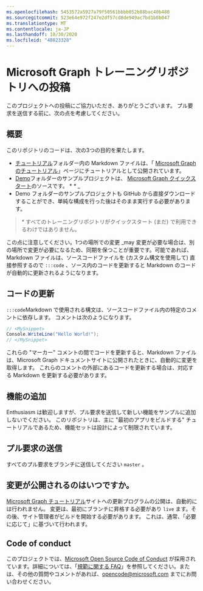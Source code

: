 ```yaml
---
ms.openlocfilehash: 5453572a5927a79f50561bbbb052b88bac40b480
ms.sourcegitcommit: 523e64e972f247e2df57cd8de949ac7bd1b8b047
ms.translationtype: MT
ms.contentlocale: ja-JP
ms.lasthandoff: 10/30/2020
ms.locfileid: "48823328"
---
```

# <a name="contributing-to-microsoft-graph-training-repositories"></a>Microsoft Graph トレーニングリポジトリへの投稿

このプロジェクトへの投稿にご協力いただき、ありがとうございます。 プル要求を送信する前に、次の点を考慮してください。

## <a name="overview"></a>概要

このリポジトリのコードは、次の3つの目的を果たします。

- [チュートリアル](/tutorial)フォルダー内の Markdown ファイルは、「 [Microsoft Graph のチュートリアル](https://docs.microsoft.com/graph/tutorials)」ページにチュートリアルとして公開されています。
- [Demo](/demo)フォルダーのサンプルプロジェクトは、 [Microsoft Graph クイックスタート](https://developer.microsoft.com/graph/quick-start)のソースです。 * *\** _
- Demo フォルダーのサンプルプロジェクトも GitHub から直接ダウンロードすることができ、単純な構成を行った後はそのまま実行する必要があります。

> _*\**_ すべてのトレーニングリポジトリがクイックスタート (まだ) で利用できるわけではありません。

この点に注意してください。1つの場所での変更 _may 変更が必要な場合は、別の場所で変更が必要になるため、同期を保つことが重要です。可能であれば、Markdown ファイルは、ソースコードファイルを (カスタム構文を使用して) 直接参照するので `:::code` 、ソース内のコードを更新すると Markdown のコードが自動的に更新されるようになります。

## <a name="updating-code"></a>コードの更新

`:::code`Markdown で使用される構文は、ソースコードファイル内の特定のコメントに依存します。 コメントは次のようになります。

```csharp
// <MySnippet>
Console.WriteLine("Hello World!");
// </MySnippet>
```

これらの "マーカー" コメントの間でコードを更新すると、Markdown ファイルは、Microsoft Graph ドキュメントサイトに公開されたときに、自動的に変更を取得します。 これらのコメントの外部にあるコードを更新する場合は、対応する Markdown を更新する必要があります。

## <a name="adding-features"></a>機能の追加

Enthusiasm は歓迎しますが、プル要求を送信して新しい機能をサンプルに追加しないでください。 このリポジトリは、主に "最初のアプリをビルドする" チュートリアルであるため、機能セットは設計によって制限されています。

## <a name="submitting-pull-requests"></a>プル要求の送信

すべてのプル要求をブランチに送信してください `master` 。

<!-- markdownlint-disable MD026 -->
## <a name="when-do-changes-get-published"></a>変更が公開されるのはいつですか。

[Microsoft Graph チュートリアル](https://docs.microsoft.com/graph/tutorials)サイトへの更新プログラムの公開は、自動的には行われません。 変更は、最初にブランチに昇格する必要があり `live` ます。その後、サイト管理者がビルドを開始する必要があります。 これは、通常、「必要に応じて」に基づいて行われます。

## <a name="code-of-conduct"></a>Code of conduct

このプロジェクトでは、[Microsoft Open Source Code of Conduct](https://opensource.microsoft.com/codeofconduct/) が採用されています。詳細については、「[規範に関する FAQ](https://opensource.microsoft.com/codeofconduct/faq/)」を参照してください。または、その他の質問やコメントがあれば、[opencode@microsoft.com](mailto:opencode@microsoft.com) までにお問い合わせください。
